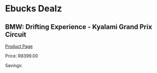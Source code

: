 
# Ebucks Dealz
## BMW: Drifting Experience - Kyalami Grand Prix Circuit
[Product Page](https://www.ebucks.com/web/shop/productSelected.do?prodId=725844375&catId=322194323)

Price: R8399.00

Savings: 


	